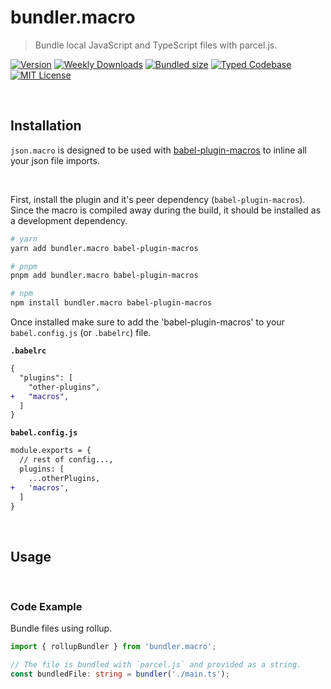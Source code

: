 # bundler.macro

> Bundle local JavaScript and TypeScript files with parcel.js.

[![Version][version]][npm] [![Weekly Downloads][downloads-badge]][npm] [![Bundled size][size-badge]][size] [![Typed Codebase][typescript]](#) [![MIT License][license]](#)

[version]: https://flat.badgen.net/npm/v/bundler.macro
[npm]: https://npmjs.com/package/bundler.macro
[license]: https://flat.badgen.net/badge/license/MIT/purple
[size]: https://bundlephobia.com/result?p=bundler.macro
[size-badge]: https://flat.badgen.net/bundlephobia/minzip/bundler.macro
[typescript]: https://flat.badgen.net/badge/icon/TypeScript?icon=typescript&label
[downloads-badge]: https://badgen.net/npm/dw/bundler.macro/red?icon=npm

<br />

## Installation

`json.macro` is designed to be used with [babel-plugin-macros](https://github.com/kentcdodds/babel-plugin-macros) to inline all your json file imports.

<br />

First, install the plugin and it's peer dependency (`babel-plugin-macros`). Since the macro is compiled away during the build, it should be installed as a development dependency.

```bash
# yarn
yarn add bundler.macro babel-plugin-macros

# pnpm
pnpm add bundler.macro babel-plugin-macros

# npm
npm install bundler.macro babel-plugin-macros
```

Once installed make sure to add the 'babel-plugin-macros' to your `babel.config.js` (or `.babelrc`) file.

**`.babelrc`**

```diff
{
  "plugins": [
    "other-plugins",
+   "macros",
  ]
}
```

**`babel.config.js`**

```diff
module.exports = {
  // rest of config...,
  plugins: [
    ...otherPlugins,
+   'macros',
  ]
}
```

<br />

## Usage

<br />

### Code Example

Bundle files using rollup.

```ts
import { rollupBundler } from 'bundler.macro';

// The file is bundled with `parcel.js` and provided as a string.
const bundledFile: string = bundler('./main.ts');
```

